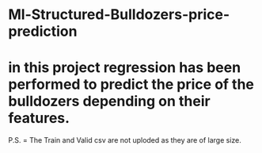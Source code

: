 # Ml-Structured-Bulldozers-price-prediction
# in this project regression has been performed to predict the price of the bulldozers depending on their features. 
P.S. = The Train and Valid csv are not uploded as they are of large size.
